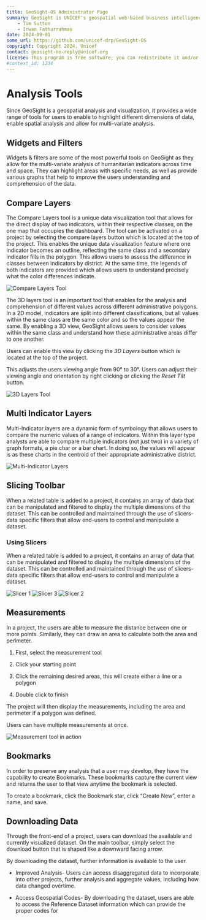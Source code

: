 ```yaml
---
title: GeoSight-OS Administrator Page 
summary: GeoSight is UNICEF's geospatial web-based business intelligence platform.
    - Tim Sutton
    - Irwan Fathurrahman
date: 2024-09-01
some_url: https://github.com/unicef-drp/GeoSight-OS
copyright: Copyright 2024, Unicef
contact: geosight-no-reply@unicef.org
license: This program is free software; you can redistribute it and/or modify it under the terms of the GNU Affero General Public License as published by the Free Software Foundation; either version 3 of the License, or (at your option) any later version.
#context_id: 1234
---
```


# Analysis Tools

Since GeoSight is a geospatial analysis and visualization, it provides a wide range of tools for users to enable to highlight different dimensions of data, enable spatial analysis and allow for multi-variate analysis. 

## Widgets and Filters
Widgets & filters are some of the most powerful tools on GeoSight as they allow for the multi-variate analysis of humanitarian indicators across time and space. They can highlight areas with specific needs, as well as provide various graphs that help to improve the users understanding and comprehension of the data.

## Compare Layers
The Compare Layers tool is a unique data visualization tool that allows for the direct display of two indicators, within their respective classes, on the one map that occupies the dashboard. The tool can be activated on a project by selecting the compare layers button   which is located at the top of the project. 
This enables the unique data visualization feature where one indicator becomes an outline, reflecting the same class and a secondary indicator fills in the polygon. This allows users to assess the difference in classes between indicators by district. At the same time, the legends of both indicators are provided which allows users to understand precisely what the color differences indicate. 

![Compare Layers Tool](image-3.png)

The 3D layers tool is an important tool that enables for the analysis and comprehension of different values across different administrative polygons. In a 2D model, indicators are split into different classifications, but all values within the same class are the same color and so the values appear the same. By enabling a 3D view, GeoSight allows users to consider values within the same class and understand how these administrative areas differ to one another. 

Users can enable this view by clicking the _3D Layers_ button  which is located at the top of the project. 

This adjusts the users viewing angle from 90° to 30°. Users can adjust their viewing angle and orientation by right clicking or clicking the _Reset Tilt_ button. 

![3D Layers Tool](image-4.png)

## Multi Indicator Layers

Multi-Indicator layers are a dynamic form of symbology that allows users to compare the numeric values of a range of indicators. Within this layer type analysts are able to compare multiple indicators (not just two) in a variety of graph formats, a pie char or a bar chart. In doing so, the values will appear is as these charts in the centroid of their appropriate administrative district. 

![Multi-Indicator Layers](image-5.png)

## Slicing Toolbar

When a related table is added to a project, it contains an array of data that can be manipulated and filtered to display the multiple dimensions of the dataset. This can be controlled and maintained through the use of slicers- data specific filters that allow end-users to control and manipulate a dataset.

### Using Slicers

When a related table is added to a project, it contains an array of data that can be manipulated and filtered to display the multiple dimensions of the dataset. This can be controlled and maintained through the use of slicers- data specific filters that allow end-users to control and manipulate a dataset.

![Slicer 1](image-6.png) ![Slicer 3](image-8.png) ![Slicer 2](image-7.png) 

## Measurements

In a project, the users are able to measure the distance between one or more points. Similarly, they can draw an area to calculate both the area and perimeter.

1.	First, select the measurement tool 

2.	Click your starting point

3.	Click the remaining desired areas, this will create either a line or a polygon

4.	Double click to finish

The project will then display the measurements, including the area and perimeter if a polygon was defined. 

Users can have multiple measurements at once. 

![Measurement tool in action](image-9.png)

## Bookmarks

In order to preserve any analysis that a user may develop, they have the capability to create Bookmarks. These bookmarks capture the current view and returns the user to that view anytime the bookmark is selected. 

To create a bookmark, click the Bookmark star, click “Create New”, enter a name, and save.

## Downloading Data
Through the front-end of a project, users can download the available and currently visualized dataset. On the main toolbar, simply select the download button that is shaped like a downward facing arrow. 

By downloading the dataset, further information is available to the user.

- Improved Analysis- Users can access disaggregated data to incorporate into other projects, further analysis and aggregate values, including how data changed overtime.

- Access Geospatial Codes- By downloading the dataset, users are able to access the Reference Dataset information which can provide the proper codes for 
